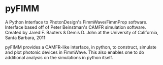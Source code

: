 # pyFIMM
A Python Interface to PhotonDesign's FimmWave/FimmProp software.
Interface based off of Peter Beinstman's CAMFR simulation software.
Created by Jared F. Bauters & Demis D. John at the University of California, Santa Barbara, 2011

pyFIMM provides a CAMFR-like interface, in python, to construct, simulate and plot photonic devices in FimmWave.  This also enables one to do additional analysis on the simulations in python itself.

